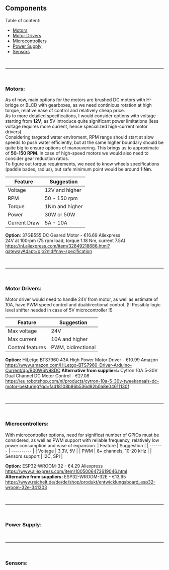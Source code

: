 ## Components
Table of content:

- [Motors](#motors)
- [Motor Drivers](#motor-drivers)
- [Microcontrollers](#microcontrollers)
- [Power Supply](#power-supply)
- [Sensors](#sensors)

<br>

---

<br>

### Motors:
As of now, main options for the motors are brushed DC motors with H-bridge or BLCD with gearboxes, as we need continious rotation at high torque, relative ease of control and relatively cheap price. <br>
As to more detailed specifications, I would consider options with voltage starting from **12V**, as 5V introduce quite significant power limitations (less voltage requires more current, hence specialized high-current motor drivers). <br> Considering targeted water enviroment, RPM range should start at slow speeds to push water efficiently, but at the same higher boundary should be quite big to ensure options of manouvering. This brings us to approximate of **50-150 RPM**. In case of high-speed motors we would also need to consider gear reduction ratios. <br>
To figure out torque requirements, we need to know wheels specifications (paddle bades, radius), but safe minimum point would be around **1 Nm**.

| Feature | Suggestion |
|------|------------|
| Voltage | 12V and higher |
| RPM | 50 - 150 rpm |
| Torque | 1Nm and higher |
| Power | 30W or 50W |
| Current Draw | 5A - 10A |


**Option**: 37GB555 DC Geared Motor - €16.69 Aliexpress <br>
24V at 100rpm (75 rpm load, torque 1.18 Nm, current 7.5A) <br>
https://nl.aliexpress.com/item/32849218686.html?gatewayAdapt=glo2nld#nav-specification

<br>

---

<br>

### Motor Drivers:
Motor driver would need to handle 24V from motor, as well as estimate of 10A, have PWM speed control and dualdirectional control. (!! Possibly logic level shifter needed in case of 5V microcontroller !!)

| Feature | Suggestion |
|------|------------|
| Max voltage | 24V |
| Max current | 10A and higher |
| Control features | PWM, bidirectional |

**Option:** HiLetgo BTS7960 43A High Power Motor Driver - €10.99 Amazon <br>
https://www.amazon.com/HiLetgo-BTS7960-Driver-Arduino-Current/dp/B00WSN98DC
**Alternative from suppliers:** 
Cytron 10A 5-30V Dual Channel DC Motor Control - €27.08 <br>
https://eu.robotshop.com/nl/products/cytron-10a-5-30v-tweekanaals-dc-motor-besturing?qd=fad18108b86b536d92b0a8e04611130f

<br>

----

<br>

### Microcontrollers:
With microcontroller options, need for significat number of GPIOs must be considered, as well as PWM support with reliable frequency, relatively low power consumption and ease of expansion.
| Feature | Suggestion |
| ------- | ---------- |
| Voltage | 3.3V, 5V |
| PWM | 8+ channels, 10-20 kHz |
| Sensors support | I2C, SPI |

**Option:** ESP32-WROOM-32 - €4.29 Aliexpress <br>
https://www.aliexpress.com/item/1005006473619046.html <br>
**Alternative from suppliers:** ESP32-WROOM-32E - €13,95 <br>
https://www.reichelt.de/de/de/shop/produkt/entwicklungsboard_esp32-wroom-32e-341303


<br>

---

<br>

### Power Supply:





<br>

---

<br>
 
### Sensors: